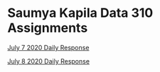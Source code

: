# Saumya Kapila Data 310 Assignments
[July 7 2020 Daily Response](https://saumyakapila.github.io/Data310-Public/July.7.2020_Daily_Response)

[July 8 2020 Daily Response](https://saumyakapila.github.io/Data310-Public/July.8.2020_Daily_Response)
